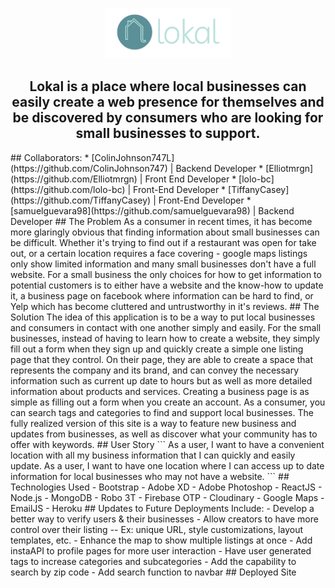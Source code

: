 <p align="center">
<img src="client/src/components/logo-01.png" 
     title="Lokal" width="40%" height="auto"></p>
<h2  align="center">
Lokal is a place where local businesses can easily create a web presence for themselves and be discovered by consumers who are looking for small businesses to support.
</h2>
## Collaborators: 
* [ColinJohnson747L](https://github.com/ColinJohnson747) | Backend Developer
* [Elliotmrgn](https://github.com/Elliotmrgn) | Front End Developer
* [lolo-bc](https://github.com/lolo-bc) | Front-End Developer
* [TiffanyCasey](https://github.com/TiffanyCasey) | Front-End Developer
* [samuelguevara98](https://github.com/samuelguevara98) | Backend Developer 
## The Problem 
As a consumer in recent times, it has become more glaringly obvious that finding information about small businesses can be difficult. Whether it's trying to find out if a restaurant was open for take out, or a certain location requires a face covering - google maps listings only show limited information and many small businesses don't have a full website. 
For a small business the only choices for how to get information to potential customers is to either have a website and the know-how to update it, a business page on facebook where information can be hard to find, or Yelp which has become cluttered and untrustworthy in it's reviews.
## The Solution
The idea of this application is to be a way to put local businesses and consumers in contact with one another simply and easily. For the small businesses, instead of having to learn how to create a website, they simply fill out a form when they sign up and quickly create a simple one listing page that they control. On their page, they are able to create a space that represents the company and its brand, and can convey the necessary information such as current up date to hours but as well as more detailed information about products and services. Creating a business page is as simple as filling out a form when you create an account. 
As a consumer, you can search tags and categories to find and support local businesses. The fully realized version of this site is a way to feature new business and updates from businesses, as well as discover what your community has to offer with keywords.  
## User Story
 ```
As a user, I want to have a convenient location with all my business information that I can quickly and easily update.  
As a user, I want to have one location where I can access up to date information for local businesses who may not have a website. 
```
## Technologies Used 
- Bootstrap 
- Adobe XD
- Adobe Photoshop 
- ReactJS
- Node.js
- MongoDB
- Robo 3T
- Firebase OTP
- Cloudinary
- Google Maps 
- EmailJS 
- Heroku 
## Updates to Future Deployments Include: 
- Develop a better way to verify users & their businesses
- Allow creators to have more control over their listing 
    -- Ex: unique URL, style customizations, layout templates, etc. 
- Enhance the map to show multiple listings at once 
- Add instaAPI to profile pages for more user interaction 
- Have user generated tags to increase categories and subcategories 
- Add the capability to search by zip code
- Add search function to navbar 
## Deployed Site

